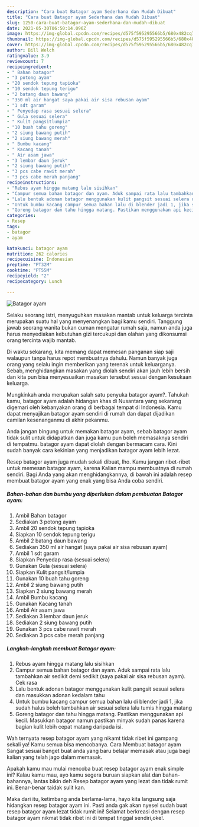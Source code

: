 ```yaml
---
description: "Cara buat Batagor ayam Sederhana dan Mudah Dibuat"
title: "Cara buat Batagor ayam Sederhana dan Mudah Dibuat"
slug: 1250-cara-buat-batagor-ayam-sederhana-dan-mudah-dibuat
date: 2021-05-30T06:50:14.096Z
image: https://img-global.cpcdn.com/recipes/d575f595295566b5/680x482cq70/batagor-ayam-foto-resep-utama.jpg
thumbnail: https://img-global.cpcdn.com/recipes/d575f595295566b5/680x482cq70/batagor-ayam-foto-resep-utama.jpg
cover: https://img-global.cpcdn.com/recipes/d575f595295566b5/680x482cq70/batagor-ayam-foto-resep-utama.jpg
author: Bill Welch
ratingvalue: 3.9
reviewcount: 7
recipeingredient:
- " Bahan batagor"
- "3 potong ayam"
- "20 sendok tepung tapioka"
- "10 sendok tepung terigu"
- "2 batang daun bawang"
- "350 ml air hangat saya pakai air sisa rebusan ayam"
- "1 sdt garam"
- " Penyedap rasa sesuai selera"
- " Gula sesuai selera"
- " Kulit pangsitlumpia"
- "10 buah tahu goreng"
- "2 siung bawang putih"
- "2 siung bawang merah"
- " Bumbu kacang"
- " Kacang tanah"
- " Air asam jawa"
- "3 lembar daun jeruk"
- "2 siung bawang putih"
- "3 pcs cabe rawit merah"
- "3 pcs cabe merah panjang"
recipeinstructions:
- "Rebus ayam hingga matang lalu sisihkan"
- "Campur semua bahan batagor dan ayam. Aduk sampai rata lalu tambahkan air sedikit demi sedikit (saya pakai air sisa rebusan ayam). Cek rasa"
- "Lalu bentuk adonan batagor menggunakan kulit pangsit sesuai selera dan masukkan adonan kedalam tahu"
- "Untuk bumbu kacang campur semua bahan lalu di blender jadi 1, jika sudah halus boleh tambahkan air sesuai selera lalu tumis hingga matang"
- "Goreng batagor dan tahu hingga matang. Pastikan menggunakan api kecil. Masukkan batagor namun pastikan minyak sudah panas karena bagian kulit lebih cepat matang daripada isi."
categories:
- Resep
tags:
- batagor
- ayam

katakunci: batagor ayam 
nutrition: 262 calories
recipecuisine: Indonesian
preptime: "PT32M"
cooktime: "PT55M"
recipeyield: "2"
recipecategory: Lunch

---
```



![Batagor ayam](https://img-global.cpcdn.com/recipes/d575f595295566b5/680x482cq70/batagor-ayam-foto-resep-utama.jpg)

Selaku seorang istri, menyuguhkan masakan mantab untuk keluarga tercinta merupakan suatu hal yang menyenangkan bagi kamu sendiri. Tanggung jawab seorang  wanita bukan cuman mengatur rumah saja, namun anda juga harus menyediakan kebutuhan gizi tercukupi dan olahan yang dikonsumsi orang tercinta wajib mantab.

Di waktu  sekarang, kita memang dapat memesan panganan siap saji walaupun tanpa harus repot membuatnya dahulu. Namun banyak juga orang yang selalu ingin memberikan yang terenak untuk keluarganya. Sebab, menghidangkan masakan yang diolah sendiri akan jauh lebih bersih dan kita pun bisa menyesuaikan masakan tersebut sesuai dengan kesukaan keluarga. 



Mungkinkah anda merupakan salah satu penyuka batagor ayam?. Tahukah kamu, batagor ayam adalah hidangan khas di Nusantara yang sekarang digemari oleh kebanyakan orang di berbagai tempat di Indonesia. Kamu dapat menyajikan batagor ayam sendiri di rumah dan dapat dijadikan camilan kesenanganmu di akhir pekanmu.

Anda jangan bingung untuk memakan batagor ayam, sebab batagor ayam tidak sulit untuk didapatkan dan juga kamu pun boleh memasaknya sendiri di tempatmu. batagor ayam dapat diolah dengan bermacam cara. Kini sudah banyak cara kekinian yang menjadikan batagor ayam lebih lezat.

Resep batagor ayam juga mudah sekali dibuat, lho. Kamu jangan ribet-ribet untuk memesan batagor ayam, karena Kalian mampu membuatnya di rumah sendiri. Bagi Anda yang akan menghidangkannya, di bawah ini adalah resep membuat batagor ayam yang enak yang bisa Anda coba sendiri.

<!--inarticleads1-->

##### Bahan-bahan dan bumbu yang diperlukan dalam pembuatan Batagor ayam:

1. Ambil  Bahan batagor
1. Sediakan 3 potong ayam
1. Ambil 20 sendok tepung tapioka
1. Siapkan 10 sendok tepung terigu
1. Ambil 2 batang daun bawang
1. Sediakan 350 ml air hangat (saya pakai air sisa rebusan ayam)
1. Ambil 1 sdt garam
1. Siapkan  Penyedap rasa (sesuai selera)
1. Gunakan  Gula (sesuai selera)
1. Siapkan  Kulit pangsit/lumpia
1. Gunakan 10 buah tahu goreng
1. Ambil 2 siung bawang putih
1. Siapkan 2 siung bawang merah
1. Ambil  Bumbu kacang
1. Gunakan  Kacang tanah
1. Ambil  Air asam jawa
1. Sediakan 3 lembar daun jeruk
1. Sediakan 2 siung bawang putih
1. Gunakan 3 pcs cabe rawit merah
1. Sediakan 3 pcs cabe merah panjang




<!--inarticleads2-->

##### Langkah-langkah membuat Batagor ayam:

1. Rebus ayam hingga matang lalu sisihkan
1. Campur semua bahan batagor dan ayam. Aduk sampai rata lalu tambahkan air sedikit demi sedikit (saya pakai air sisa rebusan ayam). Cek rasa
1. Lalu bentuk adonan batagor menggunakan kulit pangsit sesuai selera dan masukkan adonan kedalam tahu
1. Untuk bumbu kacang campur semua bahan lalu di blender jadi 1, jika sudah halus boleh tambahkan air sesuai selera lalu tumis hingga matang
1. Goreng batagor dan tahu hingga matang. Pastikan menggunakan api kecil. Masukkan batagor namun pastikan minyak sudah panas karena bagian kulit lebih cepat matang daripada isi.




Wah ternyata resep batagor ayam yang nikamt tidak ribet ini gampang sekali ya! Kamu semua bisa mencobanya. Cara Membuat batagor ayam Sangat sesuai banget buat anda yang baru belajar memasak atau juga bagi kalian yang telah jago dalam memasak.

Apakah kamu mau mulai mencoba buat resep batagor ayam enak simple ini? Kalau kamu mau, ayo kamu segera buruan siapkan alat dan bahan-bahannya, lantas bikin deh Resep batagor ayam yang lezat dan tidak rumit ini. Benar-benar taidak sulit kan. 

Maka dari itu, ketimbang anda berlama-lama, hayo kita langsung saja hidangkan resep batagor ayam ini. Pasti anda gak akan nyesel sudah buat resep batagor ayam lezat tidak rumit ini! Selamat berkreasi dengan resep batagor ayam nikmat tidak ribet ini di tempat tinggal sendiri,oke!.


